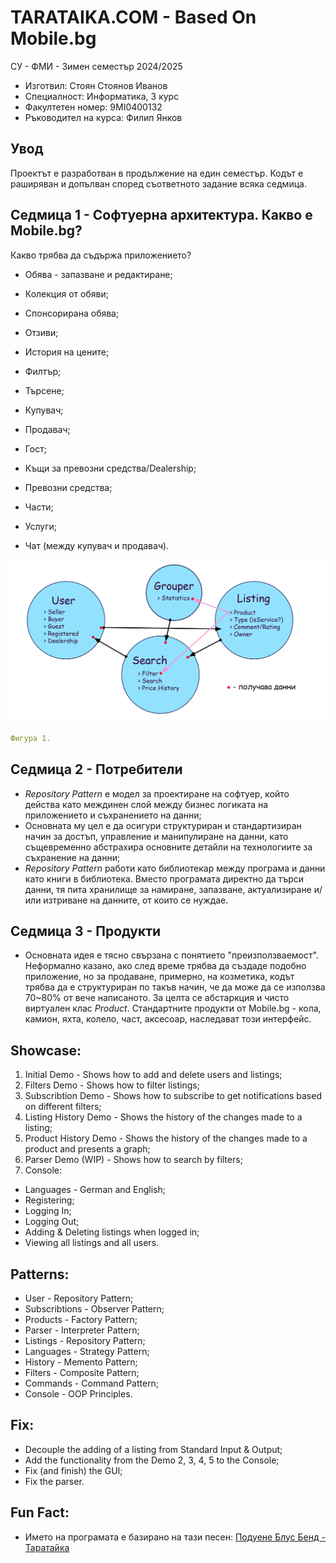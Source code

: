 # TARATAIKA.COM - Based On Mobile.bg

СУ - ФМИ - Зимен семестър 2024/2025
- Изготвил: Стоян Стоянов Иванов
- Специалност: Информатика, 3 курс
- Факултетен номер: 9MI0400132
- Ръководител на курса: Филип Янков

## Увод
Проектът е разработван в продължение на един семестър. Кодът е раширяван и допълван според съответното задание всяка седмица.

## Седмица 1 - Софтуерна архитектура. Какво е Mobile.bg? 
Какво трябва да съдържа приложението?
- Обява - запазване и редактиране;
- Колекция от обяви;
- Спонсорирана обява;
- Отзиви;
- История на цените;

- Филтър;
- Търсене;

- Купувач;
- Продавач;
- Гост;
- Къщи за превозни средства/Dealership;

- Превозни средства;
- Части;
- Услуги;

- Чат (между купувач и продавач).

![Фигура 1.](https://github.com/stoyan-stunji/fmi-dp-mobilebg/blob/main/docs/diagram.png)
```yaml
Фигура 1.
```

## Седмица 2 - Потребители
- *Repository Pattern* е модел за проектиране на софтуер, който действа като междинен слой между бизнес логиката на приложението и съхранението на данни;
- Основната му цел е да осигури структуриран и стандартизиран начин за достъп, управление и манипулиране на данни, като същевременно абстрахира основните детайли на технологиите за съхранение на данни;
- *Repository Pattern* работи като библиотекар между програма и данни като книги в библиотека. Вместо програмата директно да търси данни, тя пита хранилище за намиране, запазване, актуализиране и/или изтриване на данните, от които се нуждае.

## Седмица 3 - Продукти
- Основната идея е тясно свързана с понятието "преизползваемост". Неформално казано, ако след време трябва да създаде подобно приложение, но за продаване, примерно, на козметика, кодът трябва да е структуриран по такъв начин, че да може да се използва 70~80% от вече написаното. За целта се абстаркция и чисто виртуален клас *Product*. Стандартните продукти от Mobile.bg - кола, камион, яхта, колело, част, аксесоар, наследават този интерфейс.






## Showcase:
1. Initial Demo - Shows how to add and delete users and listings;
2. Filters Demo - Shows how to filter listings;
3. Subscribtion Demo - Shows how to subscribe to get notifications based on different filters;
4. Listing History Demo - Shows the history of the changes made to a listing;
5. Product History Demo - Shows the history of the changes made to a product and presents a graph;
6. Parser Demo (WIP) - Shows how to search by filters;
7. Console:
- Languages - German and English;
- Registering;
- Logging In;
- Logging Out;
- Adding & Deleting listings when logged in;
- Viewing all listings and all users.

## Patterns:
- User - Repository Pattern;
- Subscribtions - Observer Pattern;
- Products - Factory Pattern;
- Parser - Interpreter Pattern;
- Listings - Repository Pattern;
- Languages - Strategy Pattern;
- History - Memento Pattern;
- Filters - Composite Pattern;
- Commands - Command Pattern;
- Console - OOP Principles.

## Fix:
- Decouple the adding of a listing from Standard Input & Output;
- Add the functionality from the Demo 2, 3, 4, 5 to the Console;
- Fix (and finish) the GUI;
- Fix the parser.

## Fun Fact:
- Името на програмата е базирано на тази песен: [Подуене Блус Бенд - Таратайка](https://www.youtube.com/watch?v=EqRddn_Tq9w)
